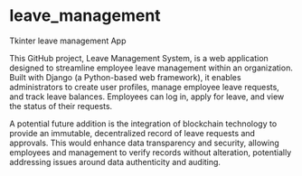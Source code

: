 # leave_management
 Tkinter leave management App

This GitHub project, Leave Management System, is a web application designed to streamline employee leave management within an organization. Built with Django (a Python-based web framework), it enables administrators to create user profiles, manage employee leave requests, and track leave balances. Employees can log in, apply for leave, and view the status of their requests. 

A potential future addition is the integration of blockchain technology to provide an immutable, decentralized record of leave requests and approvals. This would enhance data transparency and security, allowing employees and management to verify records without alteration, potentially addressing issues around data authenticity and auditing.
